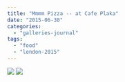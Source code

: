 ```yaml
---
title: "Mmmm Pizza -- at Cafe Plaka"
date: "2015-06-30"
categories: 
  - "galleries-journal"
tags: 
  - "food"
  - "london-2015"
---
```


[![](images/Mmmm-Pizza-scaled-1.jpeg)](images/Mmmm-Pizza-scaled-1.jpeg)
[![](images/Mmmm-Pizza-scaled-1.jpeg)](images/Mmmm-Pizza-scaled-1.jpeg)
